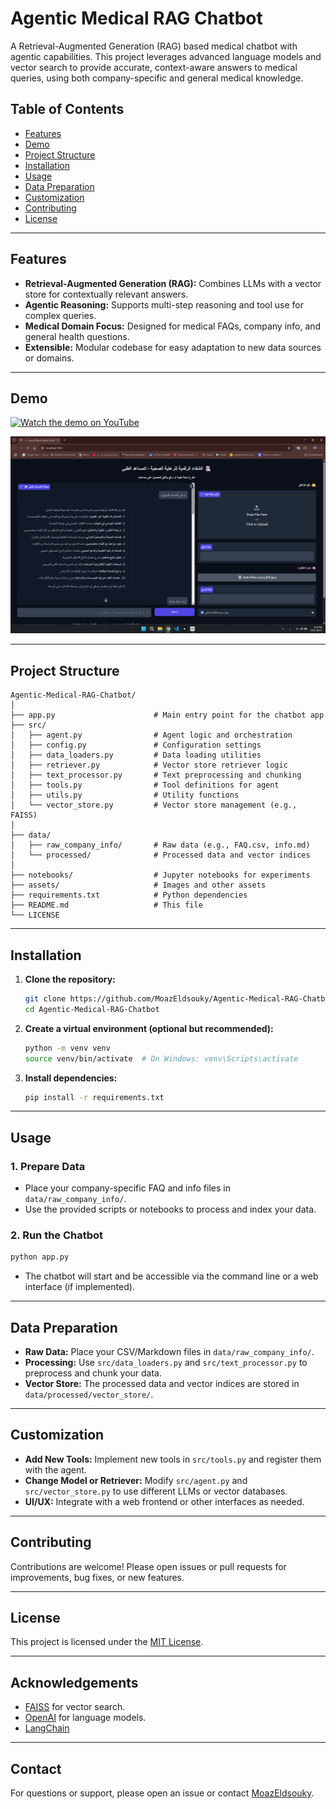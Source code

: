 # Agentic Medical RAG Chatbot

A Retrieval-Augmented Generation (RAG) based medical chatbot with agentic capabilities. This project leverages advanced language models and vector search to provide accurate, context-aware answers to medical queries, using both company-specific and general medical knowledge.

## Table of Contents

- [Features](#features)
- [Demo](#demo)
- [Project Structure](#project-structure)
- [Installation](#installation)
- [Usage](#usage)
- [Data Preparation](#data-preparation)
- [Customization](#customization)
- [Contributing](#contributing)
- [License](#license)

---

## Features

- **Retrieval-Augmented Generation (RAG):** Combines LLMs with a vector store for contextually relevant answers.
- **Agentic Reasoning:** Supports multi-step reasoning and tool use for complex queries.
- **Medical Domain Focus:** Designed for medical FAQs, company info, and general health questions.
- **Extensible:** Modular codebase for easy adaptation to new data sources or domains.

---

## Demo

[![Watch the demo on YouTube](https://img.youtube.com/vi/MuRdFiiDmf0/0.jpg)](https://www.youtube.com/watch?v=MuRdFiiDmf0)

![Chatbot Demo Screenshot](assets/1.png)

---

## Project Structure

```
Agentic-Medical-RAG-Chatbot/
│
├── app.py                      # Main entry point for the chatbot app
├── src/
│   ├── agent.py                # Agent logic and orchestration
│   ├── config.py               # Configuration settings
│   ├── data_loaders.py         # Data loading utilities
│   ├── retriever.py            # Vector store retriever logic
│   ├── text_processor.py       # Text preprocessing and chunking
│   ├── tools.py                # Tool definitions for agent
│   ├── utils.py                # Utility functions
│   └── vector_store.py         # Vector store management (e.g., FAISS)
│
├── data/
│   ├── raw_company_info/       # Raw data (e.g., FAQ.csv, info.md)
│   └── processed/              # Processed data and vector indices
│
├── notebooks/                  # Jupyter notebooks for experiments
├── assets/                     # Images and other assets
├── requirements.txt            # Python dependencies
├── README.md                   # This file
└── LICENSE
```

---

## Installation

1. **Clone the repository:**
   ```bash
   git clone https://github.com/MoazEldsouky/Agentic-Medical-RAG-Chatbot.git
   cd Agentic-Medical-RAG-Chatbot
   ```

2. **Create a virtual environment (optional but recommended):**
   ```bash
   python -m venv venv
   source venv/bin/activate  # On Windows: venv\Scripts\activate
   ```

3. **Install dependencies:**
   ```bash
   pip install -r requirements.txt
   ```

---

## Usage

### 1. Prepare Data

- Place your company-specific FAQ and info files in `data/raw_company_info/`.
- Use the provided scripts or notebooks to process and index your data.

### 2. Run the Chatbot

```bash
python app.py
```

- The chatbot will start and be accessible via the command line or a web interface (if implemented).

---

## Data Preparation

- **Raw Data:** Place your CSV/Markdown files in `data/raw_company_info/`.
- **Processing:** Use `src/data_loaders.py` and `src/text_processor.py` to preprocess and chunk your data.
- **Vector Store:** The processed data and vector indices are stored in `data/processed/vector_store/`.

---

## Customization

- **Add New Tools:** Implement new tools in `src/tools.py` and register them with the agent.
- **Change Model or Retriever:** Modify `src/agent.py` and `src/vector_store.py` to use different LLMs or vector databases.
- **UI/UX:** Integrate with a web frontend or other interfaces as needed.

---

## Contributing

Contributions are welcome! Please open issues or pull requests for improvements, bug fixes, or new features.

---

## License

This project is licensed under the [MIT License](LICENSE).

---

## Acknowledgements

- [FAISS](https://github.com/facebookresearch/faiss) for vector search.
- [OpenAI](https://openai.com/) for language models.
- [LangChain](https://github.com/hwchase17/langchain)

---

## Contact

For questions or support, please open an issue or contact [MoazEldsouky](https://github.com/MoazEldsouky).
